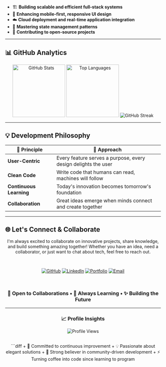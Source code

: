 </div>

- 🏗️ **Building scalable and efficient full-stack systems**
- 📱 **Enhancing mobile-first, responsive UI design**
- ☁️ **Cloud deployment and real-time application integration**
- 🔄 **Mastering state management patterns**
- 🚀 **Contributing to open-source projects**

---

## 📊 GitHub Analytics

<div align="center">

<img src="https://github-readme-stats.vercel.app/api?username=Charusm03&show_icons=true&theme=tokyonight&hide_border=true&bg_color=0D1117&title_color=58A6FF&icon_color=1F6FEB&text_color=C9D1D9" alt="GitHub Stats" height="170"/>
<img src="https://github-readme-stats.vercel.app/api/top-langs/?usernameCharusm03&layout=compact&theme=tokyonight&hide_border=true&bg_color=0D1117&title_color=58A6FF&text_color=C9D1D9" alt="Top Languages" height="170"/>

<img src="https://github-readme-streak-stats.herokuapp.com/?user=Charusm03&theme=tokyonight&hide_border=true&background=0D1117&stroke=58A6FF&ring=1F6FEB&fire=FF6B6B&currStreakLabel=C9D1D9" alt="GitHub Streak" />

</div>

---

## 💡 Development Philosophy

<div align="center">

| 🎯 Principle | 📝 Approach |
|-------------|------------|
| **User-Centric** | Every feature serves a purpose, every design delights the user |
| **Clean Code** | Write code that humans can read, machines will follow |
| **Continuous Learning** | Today's innovation becomes tomorrow's foundation |
| **Collaboration** | Great ideas emerge when minds connect and create together |

</div>

---

## 🌐 Let's Connect & Collaborate

<div align="center">

I'm always excited to collaborate on innovative projects, share knowledge, and build something amazing together! Whether you have an idea, need a collaborator, or just want to chat about tech, feel free to reach out.

<br/>

[![GitHub](https://img.shields.io/badge/GitHub-100000?style=for-the-badge&logo=github&logoColor=white)](https://github.com/Charusm03)
[![LinkedIn](https://img.shields.io/badge/LinkedIn-0077B5?style=for-the-badge&logo=linkedin&logoColor=white)](https://www.linkedin.com/in/charusm)
[![Portfolio](https://img.shields.io/badge/Portfolio-FF5722?style=for-the-badge&logo=google-chrome&logoColor=white)](https://charusm-portfolio.netlify.app/)
[![Email](https://img.shields.io/badge/Email-D14836?style=for-the-badge&logo=gmail&logoColor=white)](mailto:charusubbian@gmail.com)

<br/>

### 💬 Open to Collaborations • 🚀 Always Learning • ✨ Building the Future

</div>

---

<div align="center">

### 📈 Profile Insights

![Profile Views](https://komarev.com/ghpvc/?username=YOUR_GITHUB_USERNAME&color=blueviolet&style=for-the-badge&label=PROFILE+VIEWS)

<br/>
```diff
+ 🎯 Committed to continuous improvement
+ 💡 Passionate about elegant solutions
+ 🤝 Strong believer in community-driven development
+ ⚡ Turning coffee into code since learning to program
